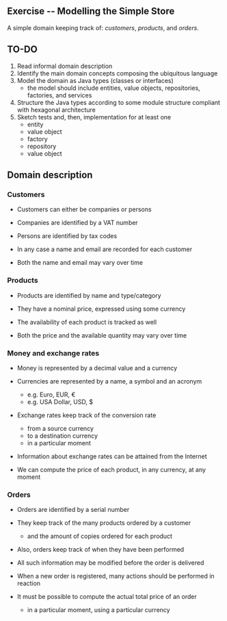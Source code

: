 ## Exercise -- Modelling the Simple Store

A simple domain keeping track of: _customers_, _products_, and _orders_.

## TO-DO

1. Read informal domain description
2. Identify the main domain concepts composing the ubiquitous language
3. Model the domain as Java types (classes or interfaces)
    - the model should include entities, value objects, repositories, factories, and services
4. Structure the Java types according to some module structure compliant with hexagonal architecture
5. Sketch tests and, then, implementation for at least one
    - entity
    - value object 
    - factory
    - repository
    - value object

## Domain description

### Customers

- Customers can either be companies or persons

- Companies are identified by a VAT number

- Persons are identified by tax codes

- In any case a name and email are recorded for each customer

- Both the name and email may vary over time

### Products

- Products are identified by name and type/category

- They have a nominal price, expressed using some currency

- The availability of each product is tracked as well

- Both the price and the available quantity may vary over time

### Money and exchange rates

- Money is represented by a decimal value and a currency

- Currencies are represented by a name, a symbol and an acronym
    - e.g. Euro, EUR, €
    - e.g. USA Dollar, USD, $

- Exchange rates keep track of the conversion rate
    + from a source currency
    + to a destination currency
    + in a particular moment

- Information about exchange rates can be attained from the Internet

- We can compute the price of each product, in any currency, at any moment

### Orders

- Orders are identified by a serial number

- They keep track of the many products ordered by a customer
    * and the amount of copies ordered for each product

- Also, orders keep track of when they have been performed

- All such information may be modified before the order is delivered

- When a new order is registered, many actions should be performed in reaction

- It must be possible to compute the actual total price of an order
    * in a particular moment, using a particular currency